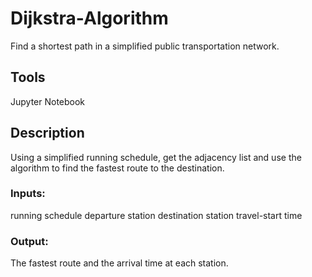 # Dijkstra-Algorithm

Find a shortest path in a simplified public transportation network.

## Tools

Jupyter Notebook

## Description

Using a simplified running schedule, get the adjacency list and use the algorithm to find the fastest route to the destination.

### Inputs:   
running schedule
departure station
destination station
travel-start time

### Output:   
The fastest route and the arrival time at each station.

